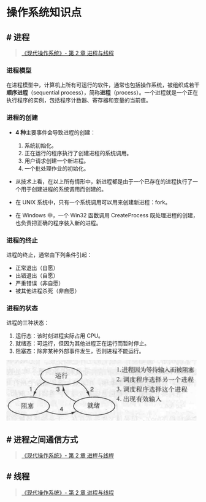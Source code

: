 # 操作系统知识点

## # 进程

> [《现代操作系统》- 第 2 章 进程与线程](https://book.douban.com/subject/3852290/)

### 进程模型

在进程模型中，计算机上所有可运行的软件，通常也包括操作系统，被组织成若干**顺序进程**（sequential process），简称**进程**（process）。一个进程就是一个正在执行程序的实例，包括程序计数器、寄存器和变量的当前值。

### 进程的创建

- **4 种**主要事件会导致进程的创建：
  1. 系统初始化。
  2. 正在运行的程序执行了创建进程的系统调用。
  3. 用户请求创建一个新进程。
  4. 一个批处理作业的初始化。

- 从技术上看，在以上所有情形中，新进程都是由于一个已存在的进程执行了一个用于创建进程的系统调用而创建的。

- 在 UNIX 系统中，只有一个系统调用可以用来创建新进程：fork。
- 在 Windows 中，一个 Win32 函数调用 CreateProcess 既处理进程的创建，也负责把正确的程序装入新的进程。

### 进程的终止

进程的终止，通常由下列条件引起：

+ 正常退出（自愿）
+ 出错退出（自愿）
+ 严重错误（非自愿）
+ 被其他进程杀死（非自愿）

### 进程的状态

进程的三种状态：

1. 运行态：该时刻进程实际占用 CPU。
2. 就绪态：可运行，但因为其他进程正在运行而暂时停止。
3. 阻塞态：除非某种外部事件发生，否则进程不能运行。

![1542289841869](assets/1542289841869.png)

## # 进程之间通信方式

> [《现代操作系统》- 第 2 章 进程与线程](https://book.douban.com/subject/3852290/)



## # 线程

> [《现代操作系统》- 第 2 章 进程与线程](https://book.douban.com/subject/3852290/)

